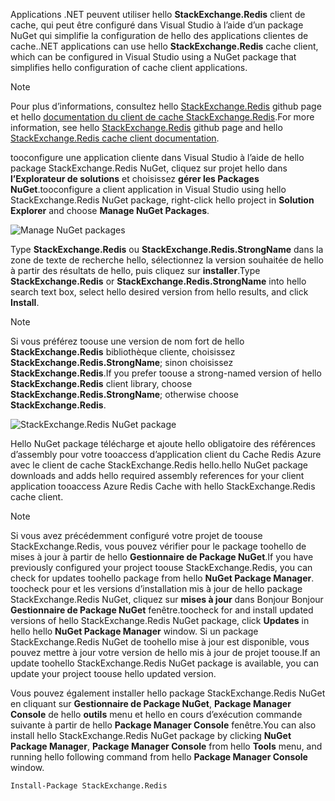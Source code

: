 <span data-ttu-id="e3a39-101">Applications .NET peuvent utiliser hello **StackExchange.Redis** client de cache, qui peut être configuré dans Visual Studio à l’aide d’un package NuGet qui simplifie la configuration de hello des applications clientes de cache.</span><span class="sxs-lookup"><span data-stu-id="e3a39-101">.NET applications can use hello **StackExchange.Redis** cache client, which can be configured in Visual Studio using a NuGet package that simplifies hello configuration of cache client applications.</span></span> 

> [!NOTE]
> <span data-ttu-id="e3a39-102">Pour plus d’informations, consultez hello [StackExchange.Redis](http://github.com/StackExchange/StackExchange.Redis) github page et hello [documentation du client de cache StackExchange.Redis](http://github.com/StackExchange/StackExchange.Redis#documentation).</span><span class="sxs-lookup"><span data-stu-id="e3a39-102">For more information, see hello [StackExchange.Redis](http://github.com/StackExchange/StackExchange.Redis) github page and  hello [StackExchange.Redis cache client documentation](http://github.com/StackExchange/StackExchange.Redis#documentation).</span></span>
> 
> 

<span data-ttu-id="e3a39-103">tooconfigure une application cliente dans Visual Studio à l’aide de hello package StackExchange.Redis NuGet, cliquez sur projet hello dans **l’Explorateur de solutions** et choisissez **gérer les Packages NuGet**.</span><span class="sxs-lookup"><span data-stu-id="e3a39-103">tooconfigure a client application in Visual Studio using hello StackExchange.Redis NuGet package, right-click hello project in **Solution Explorer** and choose **Manage NuGet Packages**.</span></span> 

![Manage NuGet packages](media/redis-cache-configure-stackexchange-redis-nuget/redis-cache-manage-nuget-menu.png)

<span data-ttu-id="e3a39-105">Type **StackExchange.Redis** ou **StackExchange.Redis.StrongName** dans la zone de texte de recherche hello, sélectionnez la version souhaitée de hello à partir des résultats de hello, puis cliquez sur **installer**.</span><span class="sxs-lookup"><span data-stu-id="e3a39-105">Type **StackExchange.Redis** or **StackExchange.Redis.StrongName** into hello search text box, select hello desired version from hello results, and click **Install**.</span></span>

> [!NOTE]
> <span data-ttu-id="e3a39-106">Si vous préférez toouse une version de nom fort de hello **StackExchange.Redis** bibliothèque cliente, choisissez **StackExchange.Redis.StrongName**; sinon choisissez **StackExchange.Redis**.</span><span class="sxs-lookup"><span data-stu-id="e3a39-106">If you prefer toouse a strong-named version of hello **StackExchange.Redis** client library, choose **StackExchange.Redis.StrongName**; otherwise choose **StackExchange.Redis**.</span></span>
> 
> 

![StackExchange.Redis NuGet package](media/redis-cache-configure-stackexchange-redis-nuget/redis-cache-stackexchange-redis.png)

<span data-ttu-id="e3a39-108">Hello NuGet package télécharge et ajoute hello obligatoire des références d’assembly pour votre tooaccess d’application client du Cache Redis Azure avec le client de cache StackExchange.Redis hello.</span><span class="sxs-lookup"><span data-stu-id="e3a39-108">hello NuGet package downloads and adds hello required assembly references for your client application tooaccess Azure Redis Cache with hello StackExchange.Redis cache client.</span></span>

> [!NOTE]
> <span data-ttu-id="e3a39-109">Si vous avez précédemment configuré votre projet de toouse StackExchange.Redis, vous pouvez vérifier pour le package toohello de mises à jour à partir de hello **Gestionnaire de Package NuGet**.</span><span class="sxs-lookup"><span data-stu-id="e3a39-109">If you have previously configured your project toouse StackExchange.Redis, you can check for updates toohello package from hello **NuGet Package Manager**.</span></span> <span data-ttu-id="e3a39-110">toocheck pour et les versions d’installation mis à jour de hello package StackExchange.Redis NuGet, cliquez sur **mises à jour** dans Bonjour Bonjour **Gestionnaire de Package NuGet** fenêtre.</span><span class="sxs-lookup"><span data-stu-id="e3a39-110">toocheck for and install updated versions of hello StackExchange.Redis NuGet package, click **Updates** in hello hello **NuGet Package Manager** window.</span></span> <span data-ttu-id="e3a39-111">Si un package StackExchange.Redis NuGet de toohello mise à jour est disponible, vous pouvez mettre à jour votre version de hello mis à jour de projet toouse.</span><span class="sxs-lookup"><span data-stu-id="e3a39-111">If an update toohello StackExchange.Redis NuGet package is available, you can update your project toouse hello updated version.</span></span>
> 
> 

<span data-ttu-id="e3a39-112">Vous pouvez également installer hello package StackExchange.Redis NuGet en cliquant sur **Gestionnaire de Package NuGet**, **Package Manager Console** de hello **outils** menu et hello en cours d’exécution commande suivante à partir de hello **Package Manager Console** fenêtre.</span><span class="sxs-lookup"><span data-stu-id="e3a39-112">You can also install hello StackExchange.Redis NuGet package by clicking **NuGet Package Manager**, **Package Manager Console** from hello **Tools** menu, and running hello following command from hello **Package Manager Console** window.</span></span>
    
```
Install-Package StackExchange.Redis
```
